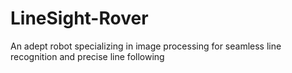 # LineSight-Rover
An adept robot specializing in image processing for seamless line recognition and precise line following
